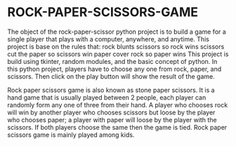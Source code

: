 # ROCK-PAPER-SCISSORS-GAME
The object of the rock-paper-scissor python project is to build a game for a single player that plays with a computer, anywhere, and anytime. This project is base on the rules that:
        rock blunts scissors so rock wins
        scissors cut the paper so scissors win
        paper cover rock so paper wins
This project is build using tkinter, random modules, and the basic concept of python.
In this python project, players have to choose any one from rock, paper, and scissors. Then click on the play button will show the result of the game.

Rock paper scissors game is also known as stone paper scissors. It is a hand game that is usually played between 2 people, each player can randomly form any one of three from their hand.
A player who chooses rock will win by another player who chooses scissors but loose by the player who chooses paper; a player with paper will loose by the player with the scissors.
If both players choose the same then the game is tied. Rock paper scissors game is mainly played among kids.
